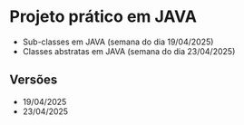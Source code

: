 # Projeto prático em JAVA
* Sub-classes em JAVA (semana do dia 19/04/2025)
* Classes abstratas em JAVA (semana do dia 23/04/2025) 

## Versões
* 19/04/2025
* 23/04/2025


